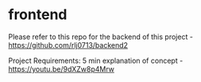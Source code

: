# frontend

Please refer to this repo for the backend of this project - https://github.com/rlj0713/backend2

Project Requirements:
5 min explanation of concept - https://youtu.be/9dXZw8p4Mrw
